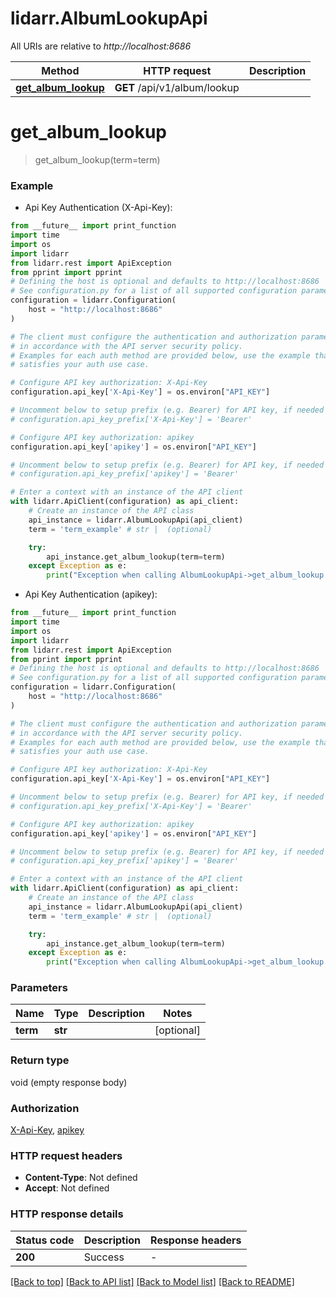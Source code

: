 # lidarr.AlbumLookupApi

All URIs are relative to *http://localhost:8686*

Method | HTTP request | Description
------------- | ------------- | -------------
[**get_album_lookup**](AlbumLookupApi.md#get_album_lookup) | **GET** /api/v1/album/lookup | 


# **get_album_lookup**
> get_album_lookup(term=term)



### Example

* Api Key Authentication (X-Api-Key):
```python
from __future__ import print_function
import time
import os
import lidarr
from lidarr.rest import ApiException
from pprint import pprint
# Defining the host is optional and defaults to http://localhost:8686
# See configuration.py for a list of all supported configuration parameters.
configuration = lidarr.Configuration(
    host = "http://localhost:8686"
)

# The client must configure the authentication and authorization parameters
# in accordance with the API server security policy.
# Examples for each auth method are provided below, use the example that
# satisfies your auth use case.

# Configure API key authorization: X-Api-Key
configuration.api_key['X-Api-Key'] = os.environ["API_KEY"]

# Uncomment below to setup prefix (e.g. Bearer) for API key, if needed
# configuration.api_key_prefix['X-Api-Key'] = 'Bearer'

# Configure API key authorization: apikey
configuration.api_key['apikey'] = os.environ["API_KEY"]

# Uncomment below to setup prefix (e.g. Bearer) for API key, if needed
# configuration.api_key_prefix['apikey'] = 'Bearer'

# Enter a context with an instance of the API client
with lidarr.ApiClient(configuration) as api_client:
    # Create an instance of the API class
    api_instance = lidarr.AlbumLookupApi(api_client)
    term = 'term_example' # str |  (optional)

    try:
        api_instance.get_album_lookup(term=term)
    except Exception as e:
        print("Exception when calling AlbumLookupApi->get_album_lookup: %s\n" % e)
```

* Api Key Authentication (apikey):
```python
from __future__ import print_function
import time
import os
import lidarr
from lidarr.rest import ApiException
from pprint import pprint
# Defining the host is optional and defaults to http://localhost:8686
# See configuration.py for a list of all supported configuration parameters.
configuration = lidarr.Configuration(
    host = "http://localhost:8686"
)

# The client must configure the authentication and authorization parameters
# in accordance with the API server security policy.
# Examples for each auth method are provided below, use the example that
# satisfies your auth use case.

# Configure API key authorization: X-Api-Key
configuration.api_key['X-Api-Key'] = os.environ["API_KEY"]

# Uncomment below to setup prefix (e.g. Bearer) for API key, if needed
# configuration.api_key_prefix['X-Api-Key'] = 'Bearer'

# Configure API key authorization: apikey
configuration.api_key['apikey'] = os.environ["API_KEY"]

# Uncomment below to setup prefix (e.g. Bearer) for API key, if needed
# configuration.api_key_prefix['apikey'] = 'Bearer'

# Enter a context with an instance of the API client
with lidarr.ApiClient(configuration) as api_client:
    # Create an instance of the API class
    api_instance = lidarr.AlbumLookupApi(api_client)
    term = 'term_example' # str |  (optional)

    try:
        api_instance.get_album_lookup(term=term)
    except Exception as e:
        print("Exception when calling AlbumLookupApi->get_album_lookup: %s\n" % e)
```

### Parameters

Name | Type | Description  | Notes
------------- | ------------- | ------------- | -------------
 **term** | **str**|  | [optional] 

### Return type

void (empty response body)

### Authorization

[X-Api-Key](../README.md#X-Api-Key), [apikey](../README.md#apikey)

### HTTP request headers

 - **Content-Type**: Not defined
 - **Accept**: Not defined

### HTTP response details
| Status code | Description | Response headers |
|-------------|-------------|------------------|
**200** | Success |  -  |

[[Back to top]](#) [[Back to API list]](../README.md#documentation-for-api-endpoints) [[Back to Model list]](../README.md#documentation-for-models) [[Back to README]](../README.md)

